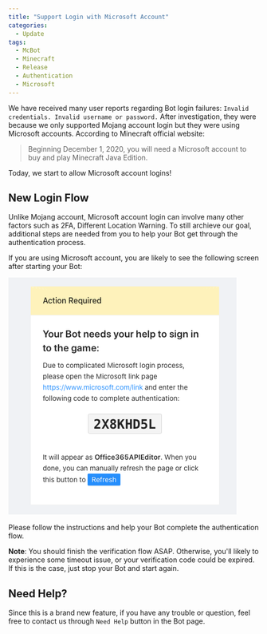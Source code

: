 ```yaml
---
title: "Support Login with Microsoft Account"
categories:
  - Update
tags:
  - McBot
  - Minecraft
  - Release
  - Authentication
  - Microsoft
---
```


We have received many user reports regarding Bot login failures: `Invalid credentials. Invalid username or password.`
After investigation, they were because we only supported Mojang account login but they were using Microsoft accounts.
According to Minecraft official website: 

> Beginning December 1, 2020, you will need a Microsoft account to buy and play Minecraft Java Edition.

Today, we start to allow Microsoft account logins!

## New Login Flow

Unlike Mojang account, Microsoft account login can involve many other factors such as 2FA, Different Location Warning. To still archieve our goal,
additional steps are needed from you to help your Bot get through the authentication process.

If you are using Microsoft account, you are likely to see the following screen after starting your Bot:

![screenshot for microsoft msa](/assets/images/2021_1_microsoft_msa.png)

Please follow the instructions and help your Bot complete the authentication flow.

**Note**: You should finish the verification flow ASAP. Otherwise, you'll likely to experience some timeout issue, or your verification code could be expired.
If this is the case, just stop your Bot and start again.

## Need Help?

Since this is a brand new feature, if you have any trouble or question, feel free to contact us through `Need Help` button in the Bot page.
